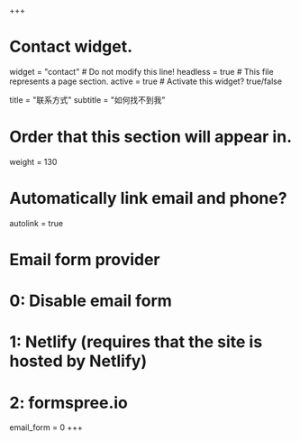 +++
# Contact widget.
widget = "contact"  # Do not modify this line!
headless = true # This file represents a page section.
active = true  # Activate this widget? true/false

title = "联系方式"
subtitle = "如何找不到我"

# Order that this section will appear in.
weight = 130

# Automatically link email and phone?
autolink = true

# Email form provider
#   0: Disable email form
#   1: Netlify (requires that the site is hosted by Netlify)
#   2: formspree.io
email_form = 0
+++

